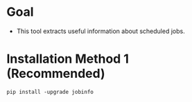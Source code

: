 # Goal
- This tool extracts useful information about scheduled jobs.

# Installation Method 1 (Recommended)
```
pip install -upgrade jobinfo
```